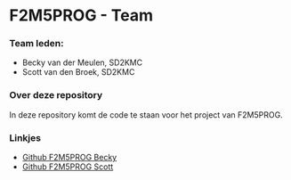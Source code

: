 # F2M5PROG - Team

### Team leden:
- Becky van der Meulen, SD2KMC
- Scott van den Broek, SD2KMC


### Over deze repository
In deze repository komt de code te staan voor het project van F2M5PROG.

### Linkjes
- [Github F2M5PROG Becky](https???)
- [Github F2M5PROG Scott](https://github.com/ScottZ2004/f2m5-social-responsibility)
